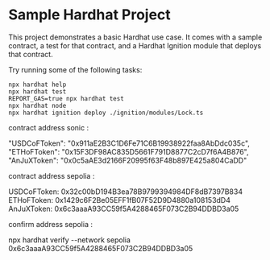 # Sample Hardhat Project

This project demonstrates a basic Hardhat use case. It comes with a sample contract, a test for that contract, and a Hardhat Ignition module that deploys that contract.

Try running some of the following tasks:

```shell
npx hardhat help
npx hardhat test
REPORT_GAS=true npx hardhat test
npx hardhat node
npx hardhat ignition deploy ./ignition/modules/Lock.ts
```

contract address sonic : 

"USDCoFToken": "0x911aE2B3C1D6Fe71C6B19938922faa8AbDdc035c",
"ETHoFToken": "0x15F3DF98AC835D5661F791D8877C2cD7f6A4B876",
"AnJuXToken": "0x0c5aAE3d2166F20995f63F48b897E425a804CaDD"

contract address sepolia :

USDCoFToken: 0x32c00bD194B3ea78B9799394984DF8dB7397B834
ETHoFToken: 0x1429c6F2Be05EFF1fB07F52D9D4880a108153dD4
AnJuXToken: 0x6c3aaaA93CC59f5A4288465F073C2B94DDBD3a05

confirm address sepolia : 

npx hardhat verify --network sepolia 0x6c3aaaA93CC59f5A4288465F073C2B94DDBD3a05
